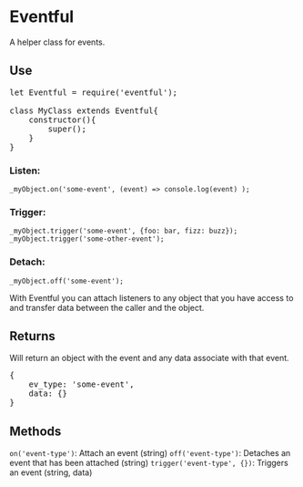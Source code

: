 Eventful
================
A helper class for events.

## Use
<pre>
let Eventful = require('eventful');

class MyClass extends Eventful{
	constructor(){
		super();
	}
}
</pre>

### Listen:
`_myObject.on('some-event', (event) => console.log(event) );`

### Trigger:
`_myObject.trigger('some-event', {foo: bar, fizz: buzz});`
`_myObject.trigger('some-other-event');`

### Detach:
`_myObject.off('some-event');`

With Eventful you can attach listeners to any object that you have access to and transfer data between the caller and the object.

## Returns
Will return an object with the event and any data associate with that event.
<pre>
{
	ev_type: 'some-event',
	data: {}
}
</pre>

## Methods
`on('event-type')`: Attach an event (string)
`off('event-type')`: Detaches an event that has been attached (string)
`trigger('event-type', {})`: Triggers an event (string, data)

